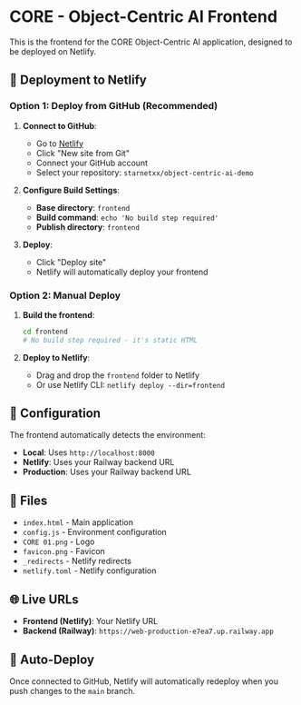 # CORE - Object-Centric AI Frontend

This is the frontend for the CORE Object-Centric AI application, designed to be deployed on Netlify.

## 🚀 Deployment to Netlify

### Option 1: Deploy from GitHub (Recommended)

1. **Connect to GitHub**:
   - Go to [Netlify](https://netlify.com)
   - Click "New site from Git"
   - Connect your GitHub account
   - Select your repository: `starnetxx/object-centric-ai-demo`

2. **Configure Build Settings**:
   - **Base directory**: `frontend`
   - **Build command**: `echo 'No build step required'`
   - **Publish directory**: `frontend`

3. **Deploy**:
   - Click "Deploy site"
   - Netlify will automatically deploy your frontend

### Option 2: Manual Deploy

1. **Build the frontend**:
   ```bash
   cd frontend
   # No build step required - it's static HTML
   ```

2. **Deploy to Netlify**:
   - Drag and drop the `frontend` folder to Netlify
   - Or use Netlify CLI: `netlify deploy --dir=frontend`

## 🔧 Configuration

The frontend automatically detects the environment:
- **Local**: Uses `http://localhost:8000`
- **Netlify**: Uses your Railway backend URL
- **Production**: Uses your Railway backend URL

## 📁 Files

- `index.html` - Main application
- `config.js` - Environment configuration
- `CORE 01.png` - Logo
- `favicon.png` - Favicon
- `_redirects` - Netlify redirects
- `netlify.toml` - Netlify configuration

## 🌐 Live URLs

- **Frontend (Netlify)**: Your Netlify URL
- **Backend (Railway)**: `https://web-production-e7ea7.up.railway.app`

## 🔄 Auto-Deploy

Once connected to GitHub, Netlify will automatically redeploy when you push changes to the `main` branch.
